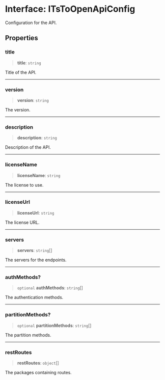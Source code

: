 # Interface: ITsToOpenApiConfig

Configuration for the API.

## Properties

### title

> **title**: `string`

Title of the API.

***

### version

> **version**: `string`

The version.

***

### description

> **description**: `string`

Description of the API.

***

### licenseName

> **licenseName**: `string`

The license to use.

***

### licenseUrl

> **licenseUrl**: `string`

The license URL.

***

### servers

> **servers**: `string`[]

The servers for the endpoints.

***

### authMethods?

> `optional` **authMethods**: `string`[]

The authentication methods.

***

### partitionMethods?

> `optional` **partitionMethods**: `string`[]

The partition methods.

***

### restRoutes

> **restRoutes**: `object`[]

The packages containing routes.

